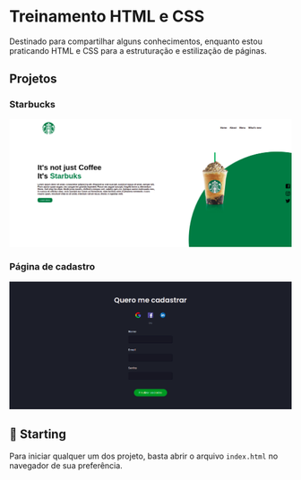 # Treinamento HTML e CSS

Destinado para compartilhar alguns conhecimentos, enquanto estou praticando HTML e CSS para a estruturação e estilização de páginas.<br />

## Projetos

### Starbucks

<img src="assets/starbucks_final.png" alt="Starbucks"/>

### Página de cadastro

<img src="assets/cadastro_final.png" alt="SignUP"/>

## 🚀 Starting

Para iniciar qualquer um dos projeto, basta abrir o arquivo `index.html` no navegador de sua preferência.

